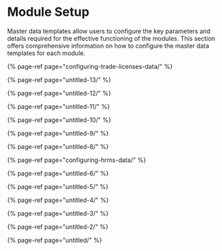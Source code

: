 # Module Setup

Master data templates allow users to configure the key parameters and details required for the effective functioning of the modules. This section offers comprehensive information on how to configure the master data templates for each module.

{% page-ref page="configuring-trade-licenses-data/" %}

{% page-ref page="untitled-13/" %}

{% page-ref page="untitled-12/" %}

{% page-ref page="untitled-11/" %}

{% page-ref page="untitled-10/" %}

{% page-ref page="untitled-9/" %}

{% page-ref page="untitled-8/" %}

{% page-ref page="configuring-hrms-data/" %}

{% page-ref page="untitled-6/" %}

{% page-ref page="untitled-5/" %}

{% page-ref page="untitled-4/" %}

{% page-ref page="untitled-3/" %}

{% page-ref page="untitled-2/" %}

{% page-ref page="untitled/" %}

